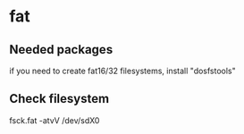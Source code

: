 # fat

## Needed packages

if you need to create fat16/32 filesystems, install "dosfstools"

## Check filesystem

fsck.fat -atvV /dev/sdX0

